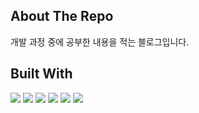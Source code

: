 ## About The Repo
개발 과정 중에 공부한 내용을 적는 블로그입니다.

## Built With
<img src="https://img.shields.io/badge/vercel-000000?style=for-the-badge&logo=vercel&logoColor=white"> <img src="https://img.shields.io/badge/nextjs-000000?style=for-the-badge&logo=Next.js&logoColor=white"> <img src="https://img.shields.io/badge/Typescript-3178C6?style=for-the-badge&logo=Typescript&logoColor=white"> <img src="https://img.shields.io/badge/gatsby-663399?style=for-the-badge&logo=gatsby&logoColor=white"> <img src="https://img.shields.io/badge/sanity-F03E2F?style=for-the-badge&logo=sanity&logoColor=white"> <img src="https://img.shields.io/badge/firebase-FFCA28?style=for-the-badge&logo=firebase&logoColor=white">
